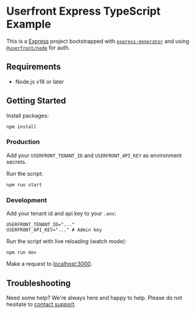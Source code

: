 # Userfront Express TypeScript Example

This is a [Express](https://expressjs.com/) project bootstrapped with [`express-generator`](https://expressjs.com/en/starter/generator.html) and using [`@userfront/node`](https://www.npmjs.com/package/@userfront/node) for auth.

## Requirements

- Node.js v18 or later

## Getting Started

Install packages:

```shell
npm install
```

### Production

Add your `USERFRONT_TENANT_ID` and `USERFRONT_API_KEY` as environment secrets.

Run the script:

```shell
npm run start
```

### Development

Add your tenant id and api key to your `.env`:

```shell
USERFRONT_TENANT_ID="..."
USERFRONT_API_KEY="..." # Admin key
```

Run the script with live reloading (watch mode):

```shell
npm run dev
```

Make a request to [localhost:3000](http://localhost:3000).

## Troubleshooting

Need some help? We're always here and happy to help. Please do not hesitate to [contact support](https://userfront.com/contact).

